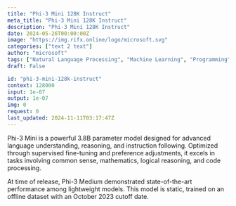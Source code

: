 ```yaml
---
title: "Phi-3 Mini 128K Instruct"
meta_title: "Phi-3 Mini 128K Instruct"
description: "Phi-3 Mini 128K Instruct"
date: 2024-05-26T00:00:00Z
image: "https://img.rifx.online/logo/microsoft.svg"
categories: ["text 2 text"]
author: "microsoft"
tags: ["Natural Language Processing", "Machine Learning", "Programming", "Data Science", "Generative AI"]
draft: False

id: "phi-3-mini-128k-instruct"
context: 128000
input: 1e-07
output: 1e-07
img: 0
request: 0
last_updated: 2024-11-11T03:17:47Z
---
```


Phi-3 Mini is a powerful 3.8B parameter model designed for advanced language understanding, reasoning, and instruction following. Optimized through supervised fine-tuning and preference adjustments, it excels in tasks involving common sense, mathematics, logical reasoning, and code processing.

At time of release, Phi-3 Medium demonstrated state-of-the-art performance among lightweight models. This model is static, trained on an offline dataset with an October 2023 cutoff date.


